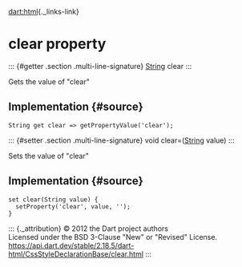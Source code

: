 [dart:html](../../dart-html/dart-html-library){._links-link}

clear property
==============

::: {#getter .section .multi-line-signature}
[String](../../dart-core/string-class) clear
:::

Gets the value of \"clear\"

Implementation {#source}
--------------

``` {.language-dart data-language="dart"}
String get clear => getPropertyValue('clear');
```

::: {#setter .section .multi-line-signature}
void clear=([String](../../dart-core/string-class) value)
:::

Sets the value of \"clear\"

Implementation {#source}
--------------

``` {.language-dart data-language="dart"}
set clear(String value) {
  setProperty('clear', value, '');
}
```

::: {._attribution}
© 2012 the Dart project authors\
Licensed under the BSD 3-Clause \"New\" or \"Revised\" License.\
<https://api.dart.dev/stable/2.18.5/dart-html/CssStyleDeclarationBase/clear.html>
:::
